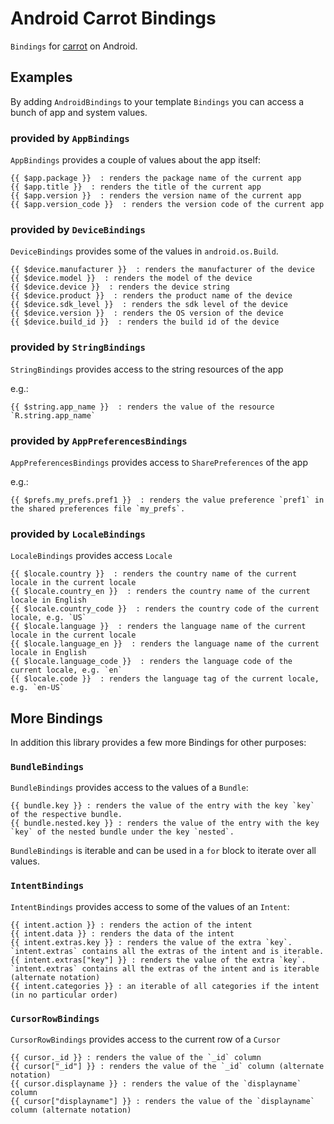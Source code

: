 # Android Carrot Bindings

`Bindings` for [carrot](/codeka/carrot) on Android.
 
## Examples

By adding `AndroidBindings` to your template `Bindings` you can access a bunch of app and system values.

### provided by `AppBindings`

`AppBindings` provides a couple of values about the app itself:

```
{{ $app.package }}  : renders the package name of the current app 
{{ $app.title }}  : renders the title of the current app 
{{ $app.version }}  : renders the version name of the current app 
{{ $app.version_code }}  : renders the version code of the current app 
```


### provided by `DeviceBindings`

`DeviceBindings` provides some of the values in `android.os.Build`.

```
{{ $device.manufacturer }}  : renders the manufacturer of the device
{{ $device.model }}  : renders the model of the device
{{ $device.device }}  : renders the device string
{{ $device.product }}  : renders the product name of the device
{{ $device.sdk_level }}  : renders the sdk level of the device
{{ $device.version }}  : renders the OS version of the device
{{ $device.build_id }}  : renders the build id of the device
```

### provided by `StringBindings`

`StringBindings` provides access to the string resources of the app

e.g.:
```
{{ $string.app_name }}  : renders the value of the resource `R.string.app_name`
```

### provided by `AppPreferencesBindings`

`AppPreferencesBindings` provides access to `SharePreferences` of the app

e.g.:
```
{{ $prefs.my_prefs.pref1 }}  : renders the value preference `pref1` in the shared preferences file `my_prefs`.
```

### provided by `LocaleBindings`

`LocaleBindings` provides access `Locale`

```
{{ $locale.country }}  : renders the country name of the current locale in the current locale
{{ $locale.country_en }}  : renders the country name of the current locale in English
{{ $locale.country_code }}  : renders the country code of the current locale, e.g. `US`
{{ $locale.language }}  : renders the language name of the current locale in the current locale
{{ $locale.language_en }}  : renders the language name of the current locale in English
{{ $locale.language_code }}  : renders the language code of the current locale, e.g. `en`
{{ $locale.code }}  : renders the language tag of the current locale, e.g. `en-US`
```

## More Bindings

In addition this library provides a few more Bindings for other purposes:

### `BundleBindings`

`BundleBindings` provides access to the values of a `Bundle`:

```
{{ bundle.key }} : renders the value of the entry with the key `key` of the respective bundle.
{{ bundle.nested.key }} : renders the value of the entry with the key `key` of the nested bundle under the key `nested`.
```

`BundleBindings` is iterable and can be used in a `for` block to iterate over all values.


### `IntentBindings`

`IntentBindings` provides access to some of the values of an `Intent`:

```
{{ intent.action }} : renders the action of the intent
{{ intent.data }} : renders the data of the intent
{{ intent.extras.key }} : renders the value of the extra `key`. `intent.extras` contains all the extras of the intent and is iterable. 
{{ intent.extras["key"] }} : renders the value of the extra `key`. `intent.extras` contains all the extras of the intent and is iterable (alternate notation) 
{{ intent.categories }} : an iterable of all categories if the intent (in no particular order)
```

### `CursorRowBindings`

`CursorRowBindings` provides access to the current row of a `Cursor`

```
{{ cursor._id }} : renders the value of the `_id` column
{{ cursor["_id"] }} : renders the value of the `_id` column (alternate notation)
{{ cursor.displayname }} : renders the value of the `displayname` column
{{ cursor["displayname"] }} : renders the value of the `displayname` column (alternate notation)
```
